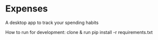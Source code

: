 # Expenses
A desktop app to track your spending habits


How to run for development:
clone & run pip install -r requirements.txt